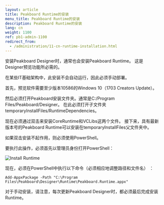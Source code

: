 ```yaml
---
layout: article
title: Peakboard Runtime的安装
menu_title: Peakboard Runtime的安装
description: Peakboard Runtime的安装
lang: cn
weight: 1100
ref: pb1-admin-1100
redirect_from:
  - /administration/11-cn-runtime-installation.html
---
```


安装Peakboard Designer时，通常也会安装Peakboard Runtime。
这是Designer预览功能所必需的。

在某些IT基础架构中，此安装不会自动运行，因此必须手动部署。

首先，预览软件需要至少版本10586的Windows 10（1703 Creators Update）。

然后必须打开Peakboard安装文件夹。通常是C:/Program Files/Peakboard/Designer。
在此必须打开子文件夹temporaryInstallFiles/RuntimeDependencies。

现在必须通过双击来安装CoreRuntime和VCLibs这两个文件。
接下来，具有最新版本号的Peakboard Runtime可以安装在temporaryInstallFiles父文件夹中。

如果双击安装不起作用，则必须使用PowerShell。

要执行此操作，必须首先以管理员身份打开PowerShell：

![Install Runtime](/assets/images/admin/install-runtime/install-runtime.png)

现在，必须在PowerShell中执行以下命令（必须相应地调整路径和文件名） ：

```
Add-AppxPackage -Path "C:\Program Files\Peakboard\Designer\Runtime\Peakboard.Runtime.appx"
```

对于手动安装，请注意，每次更新Peakboard Designer时，都必须最后完成安装Runtime。